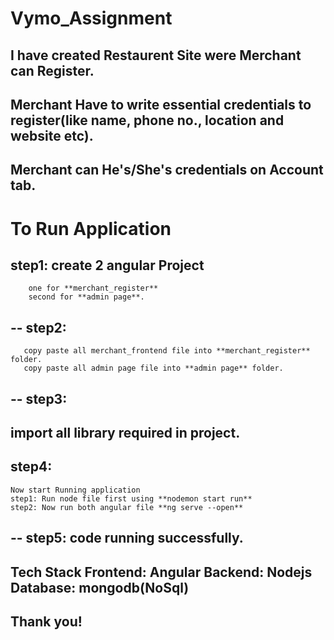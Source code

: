 # Vymo_Assignment

I have created Restaurent Site were Merchant can Register.
--
Merchant Have to write essential credentials to register(like name, phone no., location and website etc).
--
Merchant can He's/She's credentials on Account tab.
--
**To Run Application**
==
step1: create 2 angular Project 
--
        one for **merchant_register**
        second for **admin page**.
--
step2: 
--
       copy paste all merchant_frontend file into **merchant_register** folder.
       copy paste all admin page file into **admin page** folder.
--
step3: 
--
import all library required in project.
--
step4: 
--
    Now start Running application
    step1: Run node file first using **nodemon start run**
    step2: Now run both angular file **ng serve --open**
--
step5: code running successfully.
--
**Tech Stack**
Frontend: Angular
Backend: Nodejs
Database: mongodb(NoSql)
--
Thank you!
--
